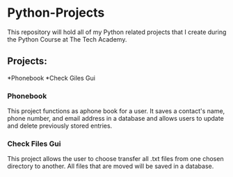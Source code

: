 # Python-Projects

This repository will hold all of my Python related projects that I create during the Python Course at The Tech Academy.

## Projects: 
*Phonebook
*Check Giles Gui

### Phonebook 
This project functions as aphone book for a user. It saves a contact's name, phone number, and email address in a database and allows users to update and delete previously stored entries. 

### Check Files Gui
This project  allows the user to choose transfer all .txt files from one chosen directory to another. All files that are moved will be saved in a database.



